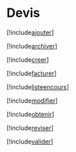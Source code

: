 # Devis

[!include[ajouter](devis.ajouter.autogen.md)]

[!include[archiver](devis.archiver.autogen.md)]

[!include[creer](devis.creer.autogen.md)]

[!include[facturer](devis.facturer.autogen.md)]

[!include[listeencours](devis.listeencours.autogen.md)]

[!include[modifier](devis.modifier.autogen.md)]

[!include[obtenir](devis.obtenir.autogen.md)]

[!include[reviser](devis.reviser.autogen.md)]

[!include[valider](devis.valider.autogen.md)]










